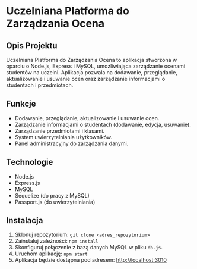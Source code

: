 # Uczelniana Platforma do Zarządzania Ocena

## Opis Projektu
Uczelniana Platforma do Zarządzania Ocena to aplikacja stworzona w oparciu o Node.js, Express i MySQL, umożliwiająca zarządzanie ocenami studentów na uczelni. Aplikacja pozwala na dodawanie, przeglądanie, aktualizowanie i usuwanie ocen oraz zarządzanie informacjami o studentach i przedmiotach.

## Funkcje
- Dodawanie, przeglądanie, aktualizowanie i usuwanie ocen.
- Zarządzanie informacjami o studentach (dodawanie, edycja, usuwanie).
- Zarządzanie przedmiotami i klasami.
- System uwierzytelniania użytkowników.
- Panel administracyjny do zarządzania danymi.

## Technologie
- Node.js
- Express.js
- MySQL
- Sequelize (do pracy z MySQL)
- Passport.js (do uwierzytelniania)

## Instalacja
1. Sklonuj repozytorium: `git clone <adres_repozytorium>`
2. Zainstaluj zależności: `npm install`
3. Skonfiguruj połączenie z bazą danych MySQL w pliku `db.js`.
4. Uruchom aplikację: `npm start`
5. Aplikacja będzie dostępna pod adresem: [http://localhost:3010](http://localhost:3010)
